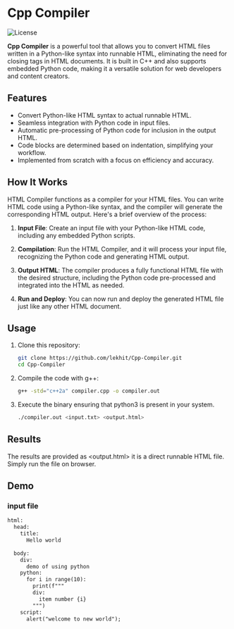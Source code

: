 # Cpp Compiler

![License](https://img.shields.io/badge/license-MIT-blue)

**Cpp Compiler** is a powerful tool that allows you to convert HTML files written in a Python-like syntax into runnable HTML, eliminating the need for closing tags in HTML documents. It is built in C++ and also supports embedded Python code, making it a versatile solution for web developers and content creators.

## Features

- Convert Python-like HTML syntax to actual runnable HTML.
- Seamless integration with Python code in input files.
- Automatic pre-processing of Python code for inclusion in the output HTML.
- Code blocks are determined based on indentation, simplifying your workflow.
- Implemented from scratch with a focus on efficiency and accuracy.

## How It Works

HTML Compiler functions as a compiler for your HTML files. You can write HTML code using a Python-like syntax, and the compiler will generate the corresponding HTML output. Here's a brief overview of the process:

1. **Input File**: Create an input file with your Python-like HTML code, including any embedded Python scripts.

2. **Compilation**: Run the HTML Compiler, and it will process your input file, recognizing the Python code and generating HTML output.

3. **Output HTML**: The compiler produces a fully functional HTML file with the desired structure, including the Python code pre-processed and integrated into the HTML as needed.

4. **Run and Deploy**: You can now run and deploy the generated HTML file just like any other HTML document.

## Usage

1. Clone this repository:

   ```bash
   git clone https://github.com/lekhit/Cpp-Compiler.git
   cd Cpp-Compiler
   ```
2. Compile the code with g++:
   ```bash
   g++ -std="c++2a" compiler.cpp -o compiler.out
   ```
3. Execute the binary ensuring that python3 is present in your system.
   ```bash
   ./compiler.out <input.txt> <output.html>
   ```
## Results
The results are provided as <output.html> it is a direct runnable HTML file. Simply run the file on browser.

## Demo

### input file
```html
html:
  head:
    title:
      Hello world
  
  body:
    div:
      demo of using python
    python:
      for i in range(10):
        print(f"""
        div:
          item number {i}
        """)
    script:
      alert("welcome to new world");
```
### 
   
